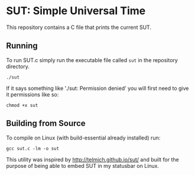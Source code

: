 SUT: Simple Universal Time
==========================

This repository contains a C file that prints the current SUT.


Running
-------

To run SUT.c simply run the executable file called `sut` in the repository directory.

```
./sut
```

If it says something like './sut: Permission denied' you will first need to give it permissions like so:

```
chmod +x sut
```

Building from Source
--------------------

To compile on Linux (with build-essential already installed) run: 

```
gcc sut.c -lm -o sut
```

This utility was inspired by http://telmich.github.io/sut/ and built for the purpose of being able to embed SUT in my statusbar on Linux.
